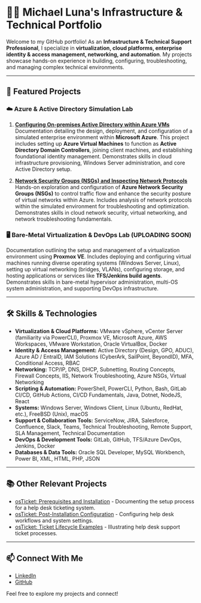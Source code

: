 # 👨‍💻 Michael Luna's Infrastructure & Technical Portfolio

Welcome to my GitHub portfolio! As an **Infrastructure & Technical Support Professional**, I specialize in **virtualization, cloud platforms, enterprise identity & access management, networking, and automation**. My projects showcase hands-on experience in building, configuring, troubleshooting, and managing complex technical environments.

---

## 🚀 Featured Projects


### ☁️ Azure & Active Directory Simulation Lab

1.  **[Configuring On-premises Active Directory within Azure VMs](https://github.com/michael-L2/activeDirectoryOnPrem/tree/main)**
    Documentation detailing the design, deployment, and configuration of a simulated enterprise environment within **Microsoft Azure**. This project includes setting up **Azure Virtual Machines** to function as **Active Directory Domain Controllers**, joining client machines, and establishing foundational identity management. Demonstrates skills in cloud infrastructure provisioning, Windows Server administration, and core Active Directory setup.

2.  **[Network Security Groups (NSGs) and Inspecting Network Protocols](https://github.com/michael-L2/activeDirectoryGP/tree/main)**
    Hands-on exploration and configuration of **Azure Network Security Groups (NSGs)** to control traffic flow and enhance the security posture of virtual networks within Azure. Includes analysis of network protocols within the simulated environment for troubleshooting and optimization. Demonstrates skills in cloud network security, virtual networking, and network troubleshooting fundamentals.


### 🖥️ Bare-Metal Virtualization & DevOps Lab (UPLOADING SOON)

Documentation outlining the setup and management of a virtualization environment using **Proxmox VE**. Includes deploying and configuring virtual machines running diverse operating systems (Windows Server, Linux), setting up virtual networking (bridges, VLANs), configuring storage, and hosting applications or services like **TFS/Jenkins build agents**. Demonstrates skills in bare-metal hypervisor administration, multi-OS system administration, and supporting DevOps infrastructure.

---

## 🛠️ Skills & Technologies

* **Virtualization & Cloud Platforms:** VMware vSphere, vCenter Server (familiarity via PowerCLI), Proxmox VE, Microsoft Azure, AWS Workspaces, VMware Workstation, Oracle VirtualBox, Docker
* **Identity & Access Management:** Active Directory (Design, GPO, ADUC), Azure AD / EntraID, IAM Solutions (CyberArk, SailPoint, BeyondID), MFA, Conditional Access, RBAC
* **Networking:** TCP/IP, DNS, DHCP, Subnetting, Routing Concepts, Firewall Concepts, IIS, Network Troubleshooting, Azure NSGs, Virtual Networking
* **Scripting & Automation:** PowerShell, PowerCLI, Python, Bash, GitLab CI/CD, GitHub Actions, CI/CD Fundamentals, Java, Dotnet, NodeJS, React
* **Systems:** Windows Server, Windows Client, Linux (Ubuntu, RedHat, etc.), FreeBSD (Unix), macOS
* **Support & Collaboration Tools:** ServiceNow, JIRA, Salesforce, Confluence, Slack, Teams, Technical Troubleshooting, Remote Support, SLA Management, Technical Documentation
* **DevOps & Development Tools:** GitLab, GitHub, TFS/Azure DevOps, Jenkins, Docker
* **Databases & Data Tools:** Oracle SQL Developer, MySQL Workbench, Power BI, XML, HTML, PHP, JSON

---

## 📚 Other Relevant Projects

* [osTicket: Prerequisites and Installation](https://github.com/michael-L2/osticket-prereqs/tree/main) - Documenting the setup process for a help desk ticketing system.
* [osTicket: Post-Installation Configuration](https://github.com/michael-L2/osticket-postinst/tree/main) - Configuring help desk workflows and system settings.
* [osTicket: Ticket Lifecycle Examples](https://github.com/michael-L2/osticket-lifecycle/tree/main) - Illustrating help desk support ticket processes.

---

## 📫 Connect With Me

* [LinkedIn](https://linkedin.com/in/michael-l-15a280273)
* [GitHub](https://github.com/michael-L2)

Feel free to explore my projects and connect!
